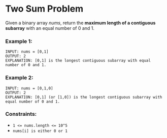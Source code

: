 # Two Sum Problem

Given a binary array *nums*, return the **maximum length of a contiguous subarray** with an equal number of 0 and 1.

### Example 1:
```
INPUT: nums = [0,1]
OUTPUT: 2
EXPLANATION: [0,1] is the longest contiguous subarray with equal number of 0 and 1.
```

### Example 2:
```
INPUT: nums = [0,1,0]
OUTPUT: 2
EXPLANATION: [0,1] (or [1,0]) is the longest contiguous subarray with equal number of 0 and 1.
```

### Constraints:

- ``` 1 <= nums.length <= 10^5 ```
- ``` nums[i] is either 0 or 1 ```
